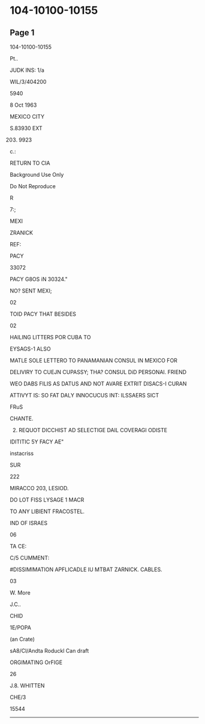 # 104-10100-10155

## Page 1

104-10100-10155

Pt..

JUDK INS: 1/a

WIL/3/404200

5940

8 Oct 1963

MEXICO CITY

S.83930 EXT

203. 9923

c.:

RETURN TO CIA

Background Use Only

Do Not Reproduce

R

7:;

MEXI

ZRANICK

REF:

PACY

33072

PACY G8OS iN 30324."

NO? SENT MEXI;

02

TOID PACY THAT BESIDES

02

HAILING LITTERS POR CUBA TO

EYSAGS-1 ALSO

MATLE SOLE LETTERO TO PANAMANIAN CONSUL IN MEXICO FOR

DELIVIRY TO CUEJN CUPASSY; THA? CONSUL DiD PERSONAI. FRIEND

WEO DABS FILIS AS DATUS AND NOT AVARE EXTRIT DISACS-I CURAN

ATTIVYT IS: SO FAT DALY INNOCUCUS INT: ILSSAERS SICT

FRuS

CHANTE.

2. REQUOT DICCHIST AD SELECTIGE DAIL COVERAGI ODISTE

IDITITIC 5Y FACY AE"

instacriss

SUR

222

MIRACCO 203, LESIOD.

DO LOT FISS LYSAGE 1 MACR

TO ANY LIBIENT FRACOSTEL.

IND OF ISRAES

06

TA CE:

C/5 CUMMENT:

#DISSIMIMATION APFLICADLE IU MTBAT ZARNICK. CABLES.

03

W. More

J.C..

CHID

1E/POPA

(an Crate)

sA8/Cl/Andta Roduckl Can draft

ORGIMATING OrFIGE

26

J.8. WHITTEN

CHE/3

15544

---


